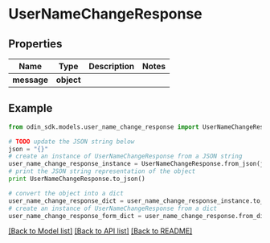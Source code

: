 # UserNameChangeResponse


## Properties

Name | Type | Description | Notes
------------ | ------------- | ------------- | -------------
**message** | **object** |  | 

## Example

```python
from odin_sdk.models.user_name_change_response import UserNameChangeResponse

# TODO update the JSON string below
json = "{}"
# create an instance of UserNameChangeResponse from a JSON string
user_name_change_response_instance = UserNameChangeResponse.from_json(json)
# print the JSON string representation of the object
print UserNameChangeResponse.to_json()

# convert the object into a dict
user_name_change_response_dict = user_name_change_response_instance.to_dict()
# create an instance of UserNameChangeResponse from a dict
user_name_change_response_form_dict = user_name_change_response.from_dict(user_name_change_response_dict)
```
[[Back to Model list]](../README.md#documentation-for-models) [[Back to API list]](../README.md#documentation-for-api-endpoints) [[Back to README]](../README.md)


